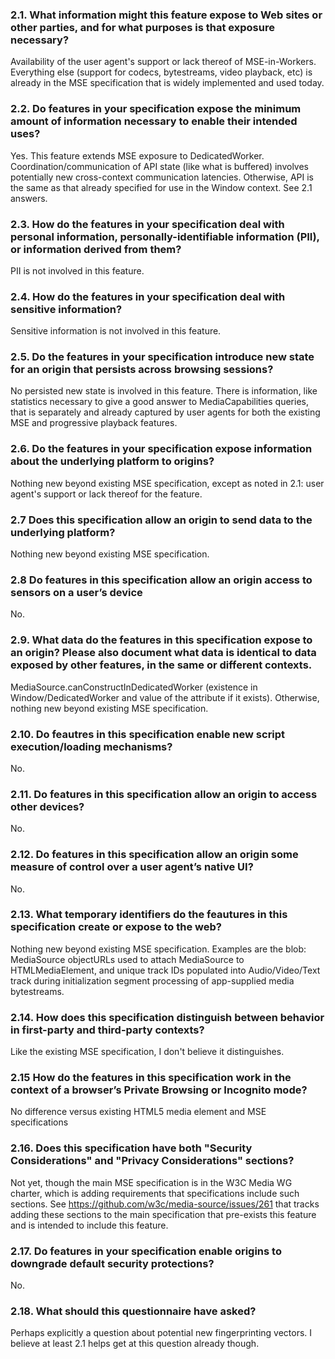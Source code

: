 ### 2.1. What information might this feature expose to Web sites or other parties, and for what purposes is that exposure necessary?

Availability of the user agent's support or lack thereof of MSE-in-Workers.
Everything else (support for codecs, bytestreams, video playback, etc) is already in the MSE specification that is widely implemented and used today.

### 2.2. Do features in your specification expose the minimum amount of information necessary to enable their intended uses?

Yes. This feature extends MSE exposure to DedicatedWorker. Coordination/communication of API state (like what is buffered) involves potentially new cross-context communication latencies. Otherwise, API is the same as that already specified for use in the Window context. See 2.1 answers.

### 2.3. How do the features in your specification deal with personal information, personally-identifiable information (PII), or information derived from them?

PII is not involved in this feature.

### 2.4. How do the features in your specification deal with sensitive information?

Sensitive information is not involved in this feature.

### 2.5. Do the features in your specification introduce new state for an origin that persists across browsing sessions?

No persisted new state is involved in this feature. There is information, like statistics necessary to give a good answer to MediaCapabilities queries, that is separately and already captured by user agents for both the existing MSE and progressive playback features.

### 2.6. Do the features in your specification expose information about the underlying platform to origins?

Nothing new beyond existing MSE specification, except as noted in 2.1: user agent's support or lack thereof for the feature.

### 2.7 Does this specification allow an origin to send data to the underlying platform?

Nothing new beyond existing MSE specification.

### 2.8 Do features in this specification allow an origin access to sensors on a user’s device

No.

### 2.9. What data do the features in this specification expose to an origin? Please also document what data is identical to data exposed by other features, in the same or different contexts.

MediaSource.canConstructInDedicatedWorker (existence in Window/DedicatedWorker and value of the attribute if it exists). Otherwise, nothing new beyond existing MSE specification.

### 2.10. Do feautres in this specification enable new script execution/loading mechanisms?

No.

### 2.11. Do features in this specification allow an origin to access other devices?

No.

### 2.12. Do features in this specification allow an origin some measure of control over a user agent’s native UI?

No.

### 2.13. What temporary identifiers do the feautures in this specification create or expose to the web?

Nothing new beyond existing MSE specification. Examples are the blob: MediaSource objectURLs used to attach MediaSource to HTMLMediaElement, and unique track IDs populated into Audio/Video/Text track during initialization segment processing of app-supplied media bytestreams.

### 2.14. How does this specification distinguish between behavior in first-party and third-party contexts?

Like the existing MSE specification, I don't believe it distinguishes.

### 2.15 How do the features in this specification work in the context of a browser’s Private Browsing or Incognito mode?

No difference versus existing HTML5 media element and MSE specifications

### 2.16. Does this specification have both "Security Considerations" and "Privacy Considerations" sections?

Not yet, though the main MSE specification is in the W3C Media WG charter, which is adding requirements that specifications include such sections.
See https://github.com/w3c/media-source/issues/261 that tracks adding these sections to the main specification that pre-exists this feature and is intended to include this feature.

### 2.17. Do features in your specification enable origins to downgrade default security protections?

No.

### 2.18. What should this questionnaire have asked?

Perhaps explicitly a question about potential new fingerprinting vectors. I believe at least 2.1 helps get at this question already though.
